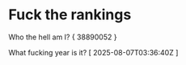 # Fuck the rankings

Who the hell am I?
{ 38890052 }

What fucking year is it?
[ 2025-08-07T03:36:40Z ]
